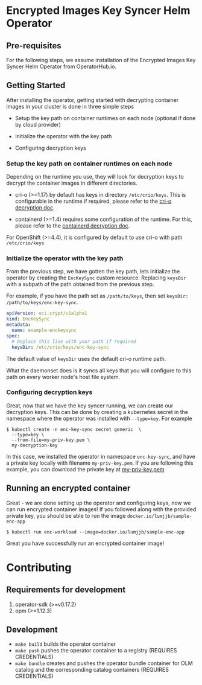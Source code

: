 # Encrypted Images Key Syncer Helm Operator

## Pre-requisites

For the following steps, we assume installation of the Encrypted Images Key Syncer Helm Operator from OperatorHub.io.

## Getting Started

After installing the operator, getting started with decrypting container 
images in your cluster is done in three simple steps

- Setup the key path on container runtimes on each node (optional if done by cloud provider)

- Initialize the operator with the key path

- Configuring decryption keys


### Setup the key path on container runtimes on each node

Depending on the runtime you use, they will look for decryption keys to
decrypt the container images in different directories. 

- cri-o (>=1.17) by default has keys in directory `/etc/crio/keys`.
  This is configurable in the runtime if required, please refer to the
  [cri-o decryption doc](https://github.com/cri-o/cri-o/blob/master/tutorials/decryption.md).

- containerd (>=1.4) requires some configuration of the runtime. For this,
  please refer to the [containerd decryption doc](https://github.com/containerd/cri/blob/master/docs/decryption.md).

For OpenShift (>=4.4), it is configured by default to use cri-o with path 
`/etc/crio/keys`

### Initialize the operator with the key path

From the previous step, we have gotten the key path, lets initialize the
operator by creating the `EncKeySync` custom resource. Replacing `keysDir`
with a subpath of the path obtained from the previous step. 

For example, if you have the path set as `/path/to/keys`, then set 
`keysDir: /path/to/keys/enc-key-sync`.

```yaml
apiVersion: oci.crypt/v1alpha1
kind: EncKeySync
metadata:
  name: example-enckeysync
spec:
  # Replace this line with your path if required
  keysDir: /etc/crio/keys/enc-key-sync
```

The default value of `keysDir` uses the default cri-o runtime path.

What the daemonset does is it syncs all keys that you will configure to this
path on every worker node's host file system.

### Configuring decryption keys

Great, now that we have the key syncer running, we can create our decryption
keys. This can be done by creating a kubernetes secret in the namespace
where the operator was installed with `--type=key`. For example

```
$ kubectl create -n enc-key-sync secret generic  \
  --type=key \
  --from-file=my-priv-key.pem \
  my-decryption-key
```

In this case, we installed the operator in namespace `enc-key-sync`,
and have a private key locally with filename `my-priv-key.pem`. If you are
following this example, you can download the private key at [my-priv-key.pem](/rsrc/my-priv-key.pem)

## Running an encrypted container

Great - we are done setting up the operator and configuring keys, now we can
run encrypted container images! If you followed along with the provided 
private key, you should be able to run the image `docker.io/lumjjb/sample-enc-app`

```
$ kubectl run enc-workload --image=docker.io/lumjjb/sample-enc-app
```

Great you have successfully run an encrypted container image!

# Contributing

## Requirements for development

1. operator-sdk (>=v0.17.2)
2. opm (>=1.12.3)


## Development

- `make build`  builds the operator container
- `make push`  pushes the operator container to a registry (REQUIRES CREDENTIALS)
- `make bundle`  creates and pushes the operator bundle container for OLM catalog and the corresponding catalog containers (REQUIRES CREDENTIALS)
